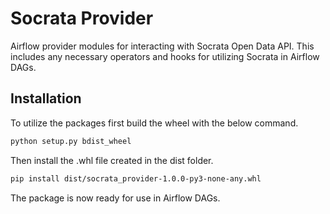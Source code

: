 # Socrata Provider

Airflow provider modules for interacting with Socrata Open Data API. This includes any necessary operators and hooks for utilizing Socrata in Airflow DAGs.

## Installation

To utilize the packages first build the wheel with the below command.

```bash
python setup.py bdist_wheel
```

Then install the .whl file created in the dist folder.

```bash
pip install dist/socrata_provider-1.0.0-py3-none-any.whl
```

The package is now ready for use in Airflow DAGs.
